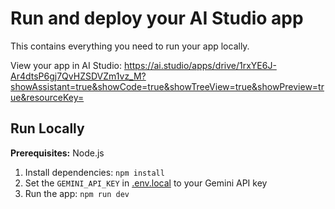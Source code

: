 # Run and deploy your AI Studio app

This contains everything you need to run your app locally.

View your app in AI Studio: https://ai.studio/apps/drive/1rxYE6J-Ar4dtsP6gj7QvHZSDVZm1vz_M?showAssistant=true&showCode=true&showTreeView=true&showPreview=true&resourceKey=

## Run Locally

**Prerequisites:**  Node.js


1. Install dependencies:
   `npm install`
2. Set the `GEMINI_API_KEY` in [.env.local](.env.local) to your Gemini API key
3. Run the app:
   `npm run dev`
